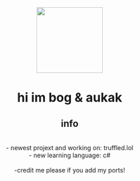 <div align="center">
  <img height="150" src="https://avatars.githubusercontent.com/u/119977760?v=4"  />
</div>

###

<h1 align="center">hi im bog & aukak</h1>

###

<h2 align="center">info</h2>
<p align="center"><br>- newest projext and working on: truffled.lol <br>- new learning language: c# <br> <br>-credit me please if you add my ports!<br></p>


###



